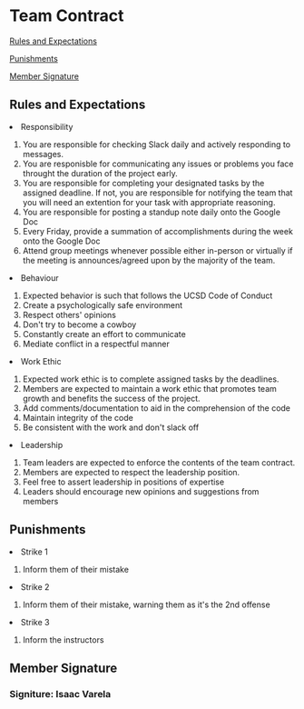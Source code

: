 # Team Contract

[Rules and Expectations](#rules-and-expectations)

[Punishments](#punishments)

[Member Signature](#member-signature)

## **Rules and Expectations**

<li>Responsibility</li>
<ol>
    <li>You are responsible for checking Slack daily and actively responding to messages.</li>
    <li>You are responisble for communicating any issues or problems you face throught the duration of the project early.</li>
    <li>You are responsible for completing your designated tasks by the assigned deadline. If not, you are responsible for notifying the team that you will need an extention for your task with appropriate reasoning.</li>
    <li>You are responsible for posting a standup note daily onto the Google Doc</li>
    <li>Every Friday, provide a summation of accomplishments during the week onto the Google Doc</li>
    <li>Attend group meetings whenever possible either in-person or virtually if the meeting is announces/agreed upon by the majority of the team.</li>
</ol>

    
<li>Behaviour</li>
<ol>
    <li>Expected behavior is such that follows the UCSD Code of Conduct</li>
    <li>Create a psychologically safe environment</li>
    <li>Respect others' opinions</li>
    <li>Don't try to become a cowboy</li>
    <li>Constantly create an effort to communicate</li>
    <li>Mediate conflict in a respectful manner</li>
</ol>

<li>Work Ethic</li>
<ol>
    <li>Expected work ethic is to complete assigned tasks by the deadlines.</li>
    <li>Members are expected to maintain a work ethic that promotes team growth and benefits the success of the project.</li>
    <li>Add comments/documentation to aid in the comprehension of the code</li>
    <li>Maintain integrity of the code</li>
    <li>Be consistent with the work and don't slack off</li>
</ol>


<li>Leadership</li>
<ol>
    <li>Team leaders are expected to enforce the contents of the team contract.</li>
    <li>Members are expected to respect the leadership position.</li>
    <li>Feel free to assert leadership in positions of expertise</li>
    <li>Leaders should encourage new opinions and suggestions from members</li>
</ol>

## **Punishments**
<li>Strike 1</li>
<ol>
    <li>Inform them of their mistake</li>
</ol>

<li>Strike 2</li>
<ol>
    <li>Inform them of their mistake, warning them as it's the 2nd offense</li>
</ol>

<li>Strike 3</li>
<ol>
    <li>Inform the instructors</li>
</ol>

## **Member Signature**   
### Signiture: Isaac Varela 
